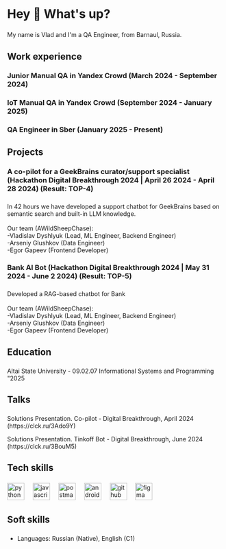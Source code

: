 <h1 align="left">Hey 👋 What's up?</h1>

###

<p align="left">My name is Vlad and I'm a QA Engineer, from Barnaul, Russia.</p>

###

<h2 align="left">Work experience</h2>

###

<h3 align="left">Junior Manual QA in Yandex Crowd (March 2024 - September 2024)</h3>

###
<h3 align="left">IoT Manual QA in Yandex Crowd (September 2024 - January 2025)</h3>

###
<h3 align="left"> QA Engineer in Sber (January 2025 - Present)</h3>

###
<h2 align="left">Projects</h2>

###

<h3 align="left">A co-pilot for a GeekBrains curator/support specialist (Hackathon Digital Breakthrough 2024 | April 26 2024 -  April 28 2024) (Result: TOP-4) </h3>

###

<p align="left">In 42 hours we have developed a support chatbot for GeekBrains based on semantic search and built-in LLM knowledge.<br><br>Our team (AWildSheepChase):<br>-Vladislav Dyshlyuk (Lead, ML Engineer, Backend Engineer)<br>-Arseniy Glushkov (Data Engineer)<br>-Egor Gapeev (Frontend Developer)</p>

###
<h3 align="left">Bank AI Bot (Hackathon Digital Breakthrough 2024 | May 31 2024 -  June 2 2024) (Result: TOP-5)</h3>

###

<p align="left">Developed a RAG-based chatbot for Bank<br><br>Our team (AWildSheepChase):<br>-Vladislav Dyshlyuk (Lead, ML Engineer, Backend Engineer)<br>-Arseniy Glushkov (Data Engineer)<br>-Egor Gapeev (Frontend Developer)</p>

###

<h2 align="left">Education</h2>

###

<p align="left">Altai State University - 09.02.07 Informational Systems and Programming  "2025</p>

###

<h2 align="left">Talks</h2>

###

<p align="left">Solutions Presentation. Co-pilot - Digital Breakthrough, April 2024 (https://clck.ru/3Ado9Y)</p>
<p align="left">Solutions Presentation. Tinkoff Bot - Digital Breakthrough, June 2024 (https://clck.ru/3BouM5)</p>

###

<h2 align="left">Tech skills</h2>

###

<div align="left">
  <img src="https://cdn.jsdelivr.net/gh/devicons/devicon/icons/python/python-original.svg" height="40" alt="python logo"  />
  <img width="12" />
  <img src="https://cdn.jsdelivr.net/gh/devicons/devicon/icons/javascript/javascript-original.svg" height="40" alt="javascript logo"  />
  <img width="12" />
  <img src="https://skillicons.dev/icons?i=postman" height="40" alt="postman logo"  />
  <img width="12" />
  <img src="https://skillicons.dev/icons?i=androidstudio" height="40" alt="androidstudio logo"  />
  <img width="12" />
  <img src="https://skillicons.dev/icons?i=github" height="40" alt="github logo"  />
  <img width="12" />
  <img src="https://skillicons.dev/icons?i=figma" height="40" alt="figma logo"  />
</div>

###
###

<h2 align="left">Soft skills</h2>

###
- Languages: Russian (Native), English (C1)
###
